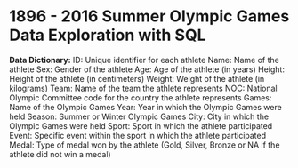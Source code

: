 # 1896 - 2016 Summer Olympic Games Data Exploration with SQL

**Data Dictionary:** 
ID:	Unique identifier for each athlete
Name:	Name of the athlete
Sex:	Gender of the athlete
Age:	Age of the athlete (in years)
Height:	Height of the athlete (in centimeters)
Weight:	Weight of the athlete (in kilograms)
Team:	Name of the team the athlete represents
NOC:	National Olympic Committee code for the country the athlete represents
Games:	Name of the Olympic Games
Year:	Year in which the Olympic Games were held
Season:	Summer or Winter Olympic Games
City:	City in which the Olympic Games were held
Sport:	Sport in which the athlete participated
Event:	Specific event within the sport in which the athlete participated
Medal:	Type of medal won by the athlete (Gold, Silver, Bronze or NA if the athlete did not win a medal)
